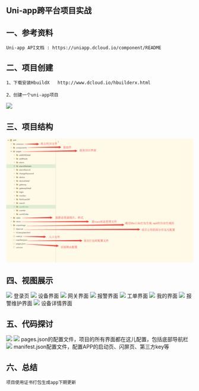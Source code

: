 Uni-app跨平台项目实战
-------------------------------------------------------------------------------------------------
一、参考资料
----------------

	Uni-app API文档 : https://uniapp.dcloud.io/component/README

二、项目创建
----------------
	1、下载安装HbuildX   http://www.dcloud.io/hbuilderx.html

	2、创建一个uni-app项目

<img src="https://github.com/fupan1018/movie-app/blob/master/example/a.png"/>

三、项目结构
----------------
<img src="https://github.com/fupan1018/uni-app/blob/master/example/b.png"/>
	
四、视图展示
----------------
<img src="https://github.com/fupan1018/movie-app/blob/master/example/c.png"/>
	登录页

<img src="https://github.com/fupan1018/movie-app/blob/master/example/d.png"/>
	设备界面

<img src="https://github.com/fupan1018/movie-app/blob/master/example/f.png"/>
	网关界面

<img src="https://github.com/fupan1018/movie-app/blob/master/example/h.png"/>
	报警界面

<img src="https://github.com/fupan1018/movie-app/blob/master/example/i.png"/>
	工单界面

<img src="https://github.com/fupan1018/movie-app/blob/master/example/j.png"/>
	我的界面

<img src="https://github.com/fupan1018/movie-app/blob/master/example/j.png"/>
	报警维护界面

<img src="https://github.com/fupan1018/movie-app/blob/master/example/l.png"/>
	设备详情界面

五、代码探讨
----------------
<img src="https://github.com/fupan1018/movie-app/blob/master/example/m.png"/>
<img src="https://github.com/fupan1018/movie-app/blob/master/example/n.png"/>
	pages.json的配置文件，项目的所有界面都在这儿配置，包括底部导航栏

<img src="https://github.com/fupan1018/movie-app/blob/master/example/o.png"/>
	manifest.json配置文件，配置APP的启动页、闪屏页、第三方key等

六、总结
----------------
	项目使用证书打包生成app下期更新







